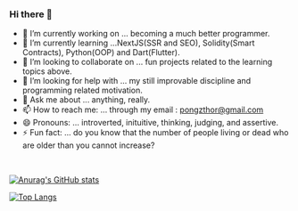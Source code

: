 ### Hi there 👋



- 🔭 I’m currently working on ... becoming a much better programmer.
- 🌱 I’m currently learning ...NextJS(SSR and SEO), Solidity(Smart Contracts), Python(OOP) and Dart(Flutter).
- 👯 I’m looking to collaborate on ... fun projects related to the learning topics above.
- 🤔 I’m looking for help with ... my still improvable discipline and programming related motivation.
- 💬 Ask me about ... anything, really.
- 📫 How to reach me: ... through my email : pongzthor@gmail.com
- 😄 Pronouns: ... introverted, inituitive, thinking, judging, and assertive. 
- ⚡ Fun fact: ... do you know that the number of people living or dead who are older than you cannot increase?

<br/>  

[![Anurag's GitHub stats](https://github-readme-stats.vercel.app/api?username=Moopz-Dev&theme=react&show_icons=true)](https://github.com/anuraghazra/github-readme-stats)


[![Top Langs](https://github-readme-stats.vercel.app/api/top-langs/?username=Moopz-Dev&layout=compact&theme=react&show_icons=true)](https://github.com/anuraghazra/github-readme-stats)
